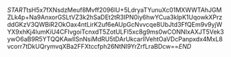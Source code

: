 $START$tsH5x7fXNsdzMeuf8Mvff2096lU+5LdryaTYunuXc01MXWWTAhJGMZLk4p+Na9AnxorGSLtVZ3k2hSaDEt2tR3IPN0iy6hwYCua3klpK1UqowkXPrzddGKzV3QWBiR2OkOax4ntLirK2uf6eAUpGcNvvcqe8UbJtd3FfQEm9v9yjWYX9xhKj4lumKiU4CFIvgoiTcnxdT5ZotULFI5xc8g9ms0wCONNIxAXJT5Vek3ywO6aB9R5YTQQKAwIlSnNsiMdRU5tDArUkcarIlVehtOaVDcPanpxdx4MxL8vcorr7tDkUQrymvqXBa2FFXtccfph26NtNI9YrZrfLraBDcw==$END$